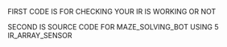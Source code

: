 
FIRST CODE IS FOR CHECKING YOUR IR IS WORKING OR NOT

SECOND IS SOURCE
CODE FOR MAZE_SOLVING_BOT 
USING 5 IR_ARRAY_SENSOR 
